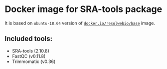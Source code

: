 # Docker image for SRA-tools package

It is based on `ubuntu-18.04` version of [`docker.io/resolwebio/base`](
https://hub.docker.com/r/resolwebio/base/) image.

Included tools:
---------------
* SRA-tools (2.10.8)
* FastQC (v0.11.8)
* Trimmomatic (v0.36)
